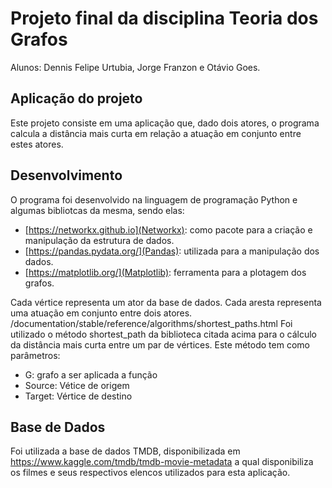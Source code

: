 # Projeto final da disciplina Teoria dos Grafos

Alunos: Dennis Felipe Urtubia, Jorge Franzon e Otávio Goes.

## Aplicação do projeto

Este projeto consiste em uma aplicação que, dado dois atores, o programa calcula a distância mais curta em relação a atuação em conjunto entre estes atores.

## Desenvolvimento

O programa foi desenvolvido na linguagem de programação Python e algumas bibliotcas da mesma, sendo elas:

- [https://networkx.github.io](Networkx): como pacote para a criação e manipulação da estrutura de dados.
- [https://pandas.pydata.org/](Pandas): utilizada para a manipulação dos dados.
- [https://matplotlib.org/](Matplotlib): ferramenta para a plotagem dos grafos.

Cada vértice representa um ator da base de dados. Cada aresta representa uma atuação em conjunto entre dois atores.
/documentation/stable/reference/algorithms/shortest_paths.html
Foi utilizado o método shortest_path da biblioteca citada acima para o cálculo da distância mais curta entre um par de vértices. Este método tem como parâmetros:

- G: grafo a ser aplicada a função
- Source: Vétice de origem
- Target: Vértice de destino

## Base de Dados

Foi utilizada a base de dados TMDB, disponibilizada em https://www.kaggle.com/tmdb/tmdb-movie-metadata a qual disponibiliza os filmes e seus respectivos elencos utilizados para esta aplicação.
